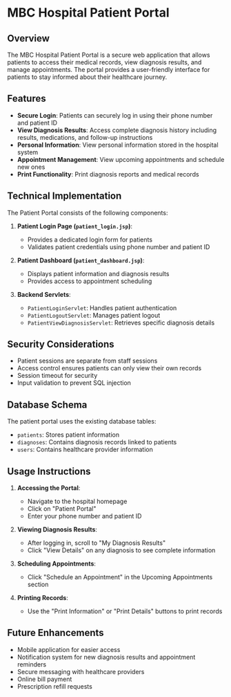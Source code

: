 # MBC Hospital Patient Portal

## Overview

The MBC Hospital Patient Portal is a secure web application that allows patients to access their medical records, view diagnosis results, and manage appointments. The portal provides a user-friendly interface for patients to stay informed about their healthcare journey.

## Features

- **Secure Login**: Patients can securely log in using their phone number and patient ID
- **View Diagnosis Results**: Access complete diagnosis history including results, medications, and follow-up instructions
- **Personal Information**: View personal information stored in the hospital system
- **Appointment Management**: View upcoming appointments and schedule new ones
- **Print Functionality**: Print diagnosis reports and medical records

## Technical Implementation

The Patient Portal consists of the following components:

1. **Patient Login Page (`patient_login.jsp`)**: 
   - Provides a dedicated login form for patients
   - Validates patient credentials using phone number and patient ID

2. **Patient Dashboard (`patient_dashboard.jsp`)**: 
   - Displays patient information and diagnosis results
   - Provides access to appointment scheduling

3. **Backend Servlets**:
   - `PatientLoginServlet`: Handles patient authentication
   - `PatientLogoutServlet`: Manages patient logout
   - `PatientViewDiagnosisServlet`: Retrieves specific diagnosis details

## Security Considerations

- Patient sessions are separate from staff sessions
- Access control ensures patients can only view their own records
- Session timeout for security
- Input validation to prevent SQL injection

## Database Schema

The patient portal uses the existing database tables:
- `patients`: Stores patient information
- `diagnoses`: Contains diagnosis records linked to patients
- `users`: Contains healthcare provider information

## Usage Instructions

1. **Accessing the Portal**:
   - Navigate to the hospital homepage
   - Click on "Patient Portal"
   - Enter your phone number and patient ID

2. **Viewing Diagnosis Results**:
   - After logging in, scroll to "My Diagnosis Results"
   - Click "View Details" on any diagnosis to see complete information

3. **Scheduling Appointments**:
   - Click "Schedule an Appointment" in the Upcoming Appointments section

4. **Printing Records**:
   - Use the "Print Information" or "Print Details" buttons to print records

## Future Enhancements

- Mobile application for easier access
- Notification system for new diagnosis results and appointment reminders
- Secure messaging with healthcare providers
- Online bill payment
- Prescription refill requests 